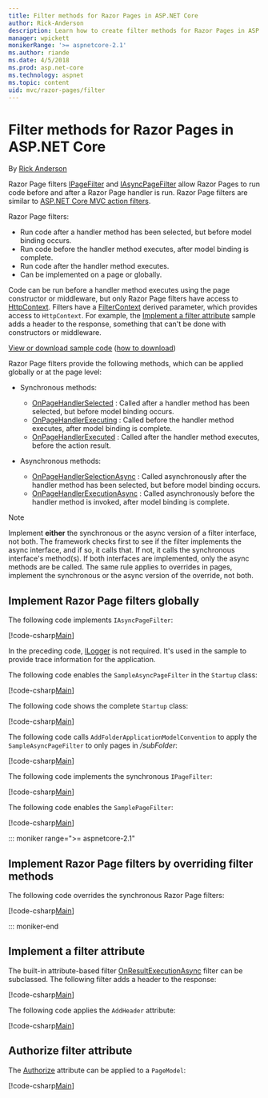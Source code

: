 ```yaml
---
title: Filter methods for Razor Pages in ASP.NET Core
author: Rick-Anderson
description: Learn how to create filter methods for Razor Pages in ASP.NET Core.
manager: wpickett
monikerRange: '>= aspnetcore-2.1'
ms.author: riande
ms.date: 4/5/2018
ms.prod: asp.net-core
ms.technology: aspnet
ms.topic: content
uid: mvc/razor-pages/filter
---
```

# Filter methods for Razor Pages in ASP.NET Core

By [Rick Anderson](https://twitter.com/RickAndMSFT)

Razor Page filters [IPageFilter](/dotnet/api/microsoft.aspnetcore.mvc.filters.ipagefilter?view=aspnetcore-2.0) and [IAsyncPageFilter](/dotnet/api/microsoft.aspnetcore.mvc.filters.iasyncpagefilter?view=aspnetcore-2.0) allow Razor Pages to run code before and after a Razor Page handler is run. Razor Page filters are similar to [ASP.NET Core MVC action filters](xref:mvc/controllers/filters#action-filters).

Razor Page filters:

* Run code after a handler method has been selected, but before model binding occurs.
* Run code before the handler method executes, after model binding is complete.
* Run code after the handler method executes.
* Can be implemented on a page or globally.

Code can be run before a handler method executes using the page constructor or middleware, but only Razor Page filters have access to [HttpContext](/dotnet/api/microsoft.aspnetcore.mvc.razorpages.pagemodel.httpcontext?view=aspnetcore-2.0#Microsoft_AspNetCore_Mvc_RazorPages_PageModel_HttpContext). Filters have a [FilterContext](/dotnet/api/microsoft.aspnetcore.mvc.filters.filtercontext?view=aspnetcore-2.0) derived parameter, which provides access to `HttpContext`. For example, the [Implement a filter attribute](#ifa) sample adds a header to the response, something that can't be done with constructors or middleware.

[View or download sample code](https://github.com/aspnet/Docs/tree/live/aspnetcore/tutorials/razor-pages/razor-pages-start/sample/RazorPagesMovie) ([how to download](xref:tutorials/index#how-to-download-a-sample))

Razor Page filters provide the following methods, which can be applied globally or at the page level:

* Synchronous methods:

    * [OnPageHandlerSelected](/dotnet/api/microsoft.aspnetcore.mvc.filters.ipagefilter.onpagehandlerselected?view=aspnetcore-2.0) : Called after a handler method has been selected, but before model binding occurs.
    * [OnPageHandlerExecuting](/dotnet/api/microsoft.aspnetcore.mvc.filters.ipagefilter.onpagehandlerexecuting?view=aspnetcore-2.0) : Called before the handler method executes, after model binding is complete.
    * [OnPageHandlerExecuted](/dotnet/api/microsoft.aspnetcore.mvc.filters.ipagefilter.onpagehandlerexecuted?view=aspnetcore-2.0) : Called after the handler method executes, before the action result.

* Asynchronous methods:

    * [OnPageHandlerSelectionAsync](/dotnet/api/microsoft.aspnetcore.mvc.filters.iasyncpagefilter.onpagehandlerselectionasync?view=aspnetcore-2.0) : Called asynchronously after the handler method has been selected, but before model binding occurs.
    * [OnPageHandlerExecutionAsync](/dotnet/api/microsoft.aspnetcore.mvc.filters.iasyncpagefilter.onpagehandlerexecutionasync?view=aspnetcore-2.0) : Called asynchronously before the handler method is invoked, after model binding is complete.

> [!NOTE]
> Implement **either** the synchronous or the async version of a filter interface, not both. The framework checks first to see if the filter implements the async interface, and if so, it calls that. If not, it calls the synchronous interface's method(s). If both interfaces are implemented, only the async methods are be called. The same rule applies to overrides in pages, implement the synchronous or the async version of the override, not both.

## Implement Razor Page filters globally

The following code implements `IAsyncPageFilter`:

[!code-csharp[Main](filter/sample/PageFilter/Filters/SampleAsyncPageFilter.cs?name=snippet1)]

In the preceding code, [ILogger](/dotnet/api/microsoft.extensions.logging.ilogger?view=aspnetcore-2.0) is not required. It's used in the sample to provide trace information for the application.

The following code enables the `SampleAsyncPageFilter` in the `Startup` class:

[!code-csharp[Main](filter/sample/PageFilter/Startup.cs?name=snippet2&highlight=11)]

The following code shows the complete `Startup` class:

[!code-csharp[Main](filter/sample/PageFilter/Startup.cs?name=snippet1)]

The following code calls `AddFolderApplicationModelConvention` to apply the `SampleAsyncPageFilter` to only pages in */subFolder*:

[!code-csharp[Main](filter/sample/PageFilter/Startup2.cs?name=snippet2)]

The following code implements the synchronous `IPageFilter`:

[!code-csharp[Main](filter/sample/PageFilter/Filters/SamplePageFilter.cs?name=snippet1)]

The following code enables the `SamplePageFilter`:

[!code-csharp[Main](filter/sample/PageFilter/StartupSync.cs?name=snippet2&highlight=11)]

::: moniker range=">= aspnetcore-2.1"
## Implement Razor Page filters by overriding filter methods

The following code overrides the synchronous Razor Page filters:

[!code-csharp[Main](filter/sample/PageFilter/Pages/Index.cshtml.cs)]

::: moniker-end

<a name="ifa"></a>
## Implement a filter attribute

The built-in attribute-based filter [OnResultExecutionAsync](/dotnet/api/microsoft.aspnetcore.mvc.filters.iasyncresultfilter.onresultexecutionasync?view=aspnetcore-2.0#Microsoft_AspNetCore_Mvc_Filters_IAsyncResultFilter_OnResultExecutionAsync_Microsoft_AspNetCore_Mvc_Filters_ResultExecutingContext_Microsoft_AspNetCore_Mvc_Filters_ResultExecutionDelegate_) filter can be subclassed. The following filter adds a header to the response:

[!code-csharp[Main](filter/sample/PageFilter/Filters/AddHeaderAttribute.cs)]

The following code applies the `AddHeader` attribute:

[!code-csharp[Main](filter/sample/PageFilter/Pages/Contact.cshtml.cs?name=snippet1)]

<a name="auth"></a>
## Authorize filter attribute

The [Authorize](/dotnet/api/microsoft.aspnetcore.authorization.authorizeattribute?view=aspnetcore-2.0) attribute can be applied to a `PageModel`:

[!code-csharp[Main](filter/sample/PageFilter/Pages/ModelWithAuthFilter.cshtml.cs?name=snippet2&highlight=11)]